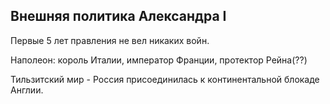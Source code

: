 ## Внешняя политика Александра I 

Первые 5 лет правления не вел никаких войн.

Наполеон: король Италии, император Франции, протектор Рейна(??) 

Тильзитский мир - Россия присоединилась к континентальной блокаде Англии. 